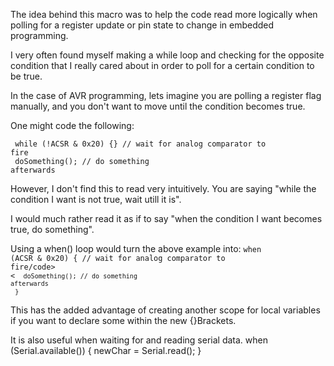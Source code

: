 
The idea behind this macro was to help the code read more logically when polling for a register update or pin state to change in embedded programming.

I very often found myself making a while loop and checking for the opposite condition that I really cared about in order to poll for a certain condition to be true. 

In the case of AVR programming, lets imagine you are polling a register flag manually, and you don't want to move until the condition becomes true.

One might code the following:

  <code>  while (!ACSR & 0x20) {}  // wait for analog comparator to fire</code></br>
  <code>  doSomething();           // do something afterwards</code>

However, I don't find this to read very intuitively. You are saying "while the condition I want is not true, wait utill it is".
  
I would much rather read it as if to say "when the condition I want becomes true, do something".

Using a when() loop would turn the above example into: 
  <code>when (ACSR & 0x20) {  // wait for analog comparator to fire/code></br><
  <code>  doSomething();      // do something afterwards</code></br>
  <code>}</code></br></code>

This has the added advantage of creating another scope for local variables if you want to declare some within the new {}Brackets. 

It is also useful when waiting for and reading serial data.
  when (Serial.available()) {
    newChar = Serial.read();
  } 
